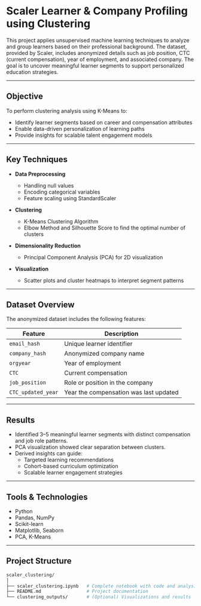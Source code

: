 # Scaler Learner & Company Profiling using Clustering

This project applies unsupervised machine learning techniques to analyze and group learners based on their professional background. The dataset, provided by Scaler, includes anonymized details such as job position, CTC (current compensation), year of employment, and associated company. The goal is to uncover meaningful learner segments to support personalized education strategies.

---

## Objective

To perform clustering analysis using K-Means to:
- Identify learner segments based on career and compensation attributes
- Enable data-driven personalization of learning paths
- Provide insights for scalable talent engagement models

---

## Key Techniques

- **Data Preprocessing**
  - Handling null values
  - Encoding categorical variables
  - Feature scaling using StandardScaler

- **Clustering**
  - K-Means Clustering Algorithm
  - Elbow Method and Silhouette Score to find the optimal number of clusters

- **Dimensionality Reduction**
  - Principal Component Analysis (PCA) for 2D visualization

- **Visualization**
  - Scatter plots and cluster heatmaps to interpret segment patterns

---

## Dataset Overview

The anonymized dataset includes the following features:

| Feature | Description |
|---------|-------------|
| `email_hash` | Unique learner identifier |
| `company_hash` | Anonymized company name |
| `orgyear` | Year of employment |
| `CTC` | Current compensation |
| `job_position` | Role or position in the company |
| `CTC_updated_year` | Year the compensation was last updated |

---

## Results

- Identified 3–5 meaningful learner segments with distinct compensation and job role patterns.
- PCA visualization showed clear separation between clusters.
- Derived insights can guide:
  - Targeted learning recommendations
  - Cohort-based curriculum optimization
  - Scalable learner engagement strategies

---

## Tools & Technologies

- Python
- Pandas, NumPy
- Scikit-learn
- Matplotlib, Seaborn
- PCA, K-Means

---

## Project Structure

```bash
scaler_clustering/
│
├── scaler_clustering.ipynb   # Complete notebook with code and analysis
├── README.md                 # Project documentation
└── clustering_outputs/       # (Optional) Visualizations and results
